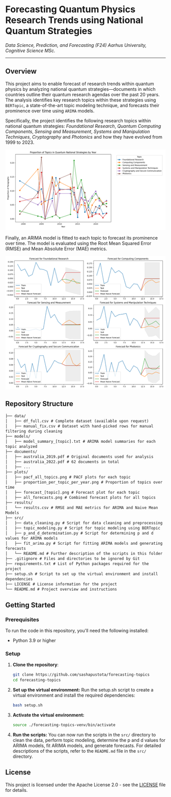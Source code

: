 # Forecasting Quantum Physics Research Trends using National Quantum Strategies

*Data Science, Prediction, and Forecasting (F24)*
*Aarhus University, Cognitive Science MSc.*

---

## Overview

This project aims to enable forecast of research trends within quantum physics by analyzing national quantum strategies—documents in which countries outline their quantum research agendas over the past 20 years. The analysis identifies key research topics within these strategies using `BERTopic`, a state-of-the-art topic modeling technique, and forecasts their prominence over time using `ARIMA` models.

Specifically, the project identifies the following research topics within national quantum strategies: *Foundational Research*, *Quantum Computing Components*, *Sensing and Measurement*, *Systems and Manipulation Techniques*, *Cryptography* and *Photonics* and how they have evolved from 1999 to 2023.

![Proportion of Topics in Quantum National Strategies by Year](plots/proportion_per_topic_per_year.png)

Finally, an ARIMA model is fitted to each topic to forecast its prominence over time. The model is evaluated using the Root Mean Squared Error (RMSE) and Mean Absolute Error (MAE) metrics.

![Forecast of Research Topics in National Quantum Strategies](plots/all_forecasts.png)

## Repository Structure

```
├── data/
│   ├── df_full.csv # Complete dataset (available upon request)
│   ├── manual_fix.csv # Dataset with hand-picked rows for manual filtering during cleaning
├── models/
│   ├── model_summary_[topic].txt # ARIMA model summaries for each topic analyzed
├── documents/
│   ├── australia_2019.pdf # Original documents used for analysis
│   ├── australia_2022.pdf # 62 documents in total
│   ├── ...
├── plots/
│   ├── pacf_all_topics.png # PACF plots for each topic
│   ├── proportion_per_topic_per_year.png # Proportion of topics over time
│   ├── forecast_[topic].png # Forecast plot for each topic
│   ├── all_forecasts.png # Combined forecast plots for all topics
├── results/
│   └── results.csv # RMSE and MAE metrics for ARIMA and Naive Mean Models
├── src/
│   ├── data_cleaning.py # Script for data cleaning and preprocessing
│   ├── topic_modeling.py # Script for topic modeling using BERTopic
│   ├── p_and_d_determination.py # Script for determining p and d values for ARIMA models
│   ├── fit_arima.py # Script for fitting ARIMA models and generating forecasts
│   └── README.md # Further description of the scripts in this folder
├── .gitignore # Files and directories to be ignored by Git
├── requirements.txt # List of Python packages required for the project
├── setup.sh # Script to set up the virtual environment and install dependencies
├── LICENSE # License information for the project
└── README.md # Project overview and instructions
```

## Getting Started

### Prerequisites

To run the code in this repository, you'll need the following installed:

- Python 3.9 or higher

### Setup

1. **Clone the repository**:
   ```bash
   git clone https://github.com/sashapustota/forecasting-topics
   cd forecasting-topics
   ```

2. **Set up the virtual environment:**
    Run the setup.sh script to create a virtual environment and install the required dependencies:
    ```bash
    bash setup.sh
    ```

3. **Activate the virtual environment:**
    ```bash
    source ./forecasting-topics-venv/bin/activate
    ```

4. **Run the scripts:**
    You can now run the scripts in the `src/` directory to clean the data, perform topic modeling, determine the p and d values for ARIMA models, fit ARIMA models, and generate forecasts. For detailed descriptions of the scripts, refer to the `README.md` file in the `src/` directory.

## License

This project is licensed under the Apache License 2.0 - see the [LICENSE](LICENSE) file for details.
